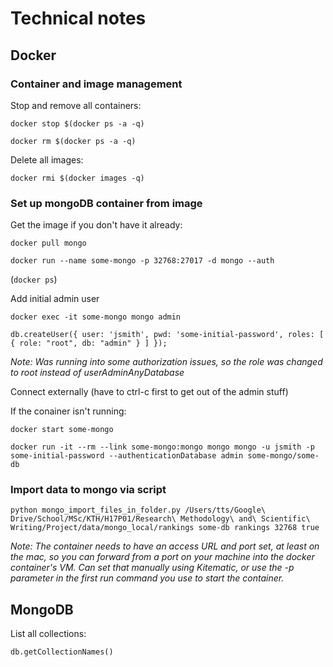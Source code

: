 # Technical notes

## Docker

### Container and image management

Stop and remove all containers:

`docker stop $(docker ps -a -q)`

`docker rm $(docker ps -a -q)`

Delete all images:

`docker rmi $(docker images -q)`

### Set up mongoDB container from image

Get the image if you don't have it already:

`docker pull mongo`

`docker run --name some-mongo -p 32768:27017 -d mongo --auth`

(`docker ps`)

Add initial admin user

`docker exec -it some-mongo mongo admin`

`db.createUser({ user: 'jsmith', pwd: 'some-initial-password', roles: [ { role: "root", db: "admin" } ] });`

*Note: Was running into some authorization issues, so the role was changed to root instead of userAdminAnyDatabase*

Connect externally (have to ctrl-c first to get out of the admin stuff)

If the conainer isn't running:

`docker start some-mongo`

`docker run -it --rm --link some-mongo:mongo mongo mongo -u jsmith -p some-initial-password --authenticationDatabase admin some-mongo/some-db`

### Import data to mongo via script

`python mongo_import_files_in_folder.py /Users/tts/Google\ Drive/School/MSc/KTH/H17P01/Research\ Methodology\ and\ Scientific\ Writing/Project/data/mongo_local/rankings some-db rankings 32768 true`

*Note: The container needs to have an access URL and port set, at least on the mac, so you can forward from a port on your machine into the docker container's VM. Can set that manually using Kitematic, or use the -p parameter in the first run command you use to start the container.*

## MongoDB

List all collections:

`db.getCollectionNames()`

